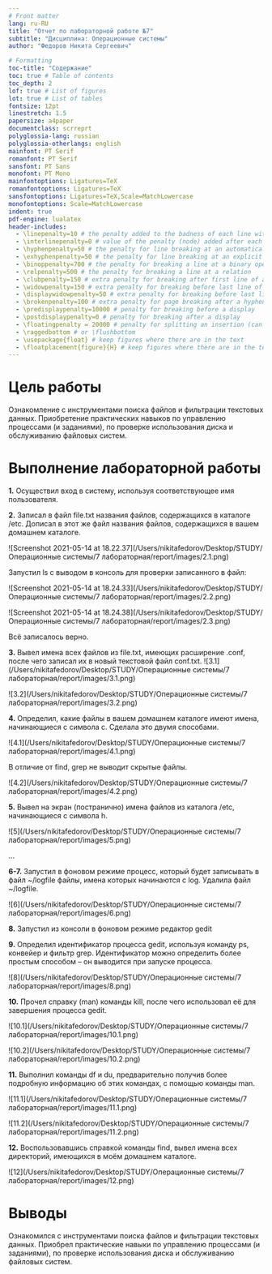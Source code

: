 ```yaml
---
# Front matter
lang: ru-RU
title: "Отчет по лабораторной работе №7"
subtitle: "Дисциплина: Операционные системы"
author: "Федоров Никита Сергеевич"

# Formatting
toc-title: "Содержание"
toc: true # Table of contents
toc_depth: 2
lof: true # List of figures
lot: true # List of tables
fontsize: 12pt
linestretch: 1.5
papersize: a4paper
documentclass: scrreprt
polyglossia-lang: russian
polyglossia-otherlangs: english
mainfont: PT Serif
romanfont: PT Serif
sansfont: PT Sans
monofont: PT Mono
mainfontoptions: Ligatures=TeX
romanfontoptions: Ligatures=TeX
sansfontoptions: Ligatures=TeX,Scale=MatchLowercase
monofontoptions: Scale=MatchLowercase
indent: true
pdf-engine: lualatex
header-includes:
  - \linepenalty=10 # the penalty added to the badness of each line within a paragraph (no associated penalty node) Increasing the value makes tex try to have fewer lines in the paragraph.
  - \interlinepenalty=0 # value of the penalty (node) added after each line of a paragraph.
  - \hyphenpenalty=50 # the penalty for line breaking at an automatically inserted hyphen
  - \exhyphenpenalty=50 # the penalty for line breaking at an explicit hyphen
  - \binoppenalty=700 # the penalty for breaking a line at a binary operator
  - \relpenalty=500 # the penalty for breaking a line at a relation
  - \clubpenalty=150 # extra penalty for breaking after first line of a paragraph
  - \widowpenalty=150 # extra penalty for breaking before last line of a paragraph
  - \displaywidowpenalty=50 # extra penalty for breaking before last line before a display math
  - \brokenpenalty=100 # extra penalty for page breaking after a hyphenated line
  - \predisplaypenalty=10000 # penalty for breaking before a display
  - \postdisplaypenalty=0 # penalty for breaking after a display
  - \floatingpenalty = 20000 # penalty for splitting an insertion (can only be split footnote in standard LaTeX)
  - \raggedbottom # or \flushbottom
  - \usepackage{float} # keep figures where there are in the text
  - \floatplacement{figure}{H} # keep figures where there are in the text
---
```


# Цель работы

Ознакомление с инструментами поиска файлов и фильтрации текстовых данных. Приобретение практических навыков по управлению процессами (и заданиями), по проверке использования диска и обслуживанию файловых систем.


# Выполнение лабораторной работы

**1.** Осуществил вход в систему, используя соответствующее имя пользователя.

**2.** Записал в файл file.txt названия файлов, содержащихся в каталоге /etc. Дописал в этот же файл названия файлов, содержащихся в вашем домашнем каталоге.

![Screenshot 2021-05-14 at 18.22.37](/Users/nikitafedorov/Desktop/STUDY/Операционные системы/7 лабораторная/report/images/2.1.png)

Запустил ls с выводом в консоль для проверки записанного в файл:

![Screenshot 2021-05-14 at 18.24.33](/Users/nikitafedorov/Desktop/STUDY/Операционные системы/7 лабораторная/report/images/2.2.png)

![Screenshot 2021-05-14 at 18.24.38](/Users/nikitafedorov/Desktop/STUDY/Операционные системы/7 лабораторная/report/images/2.3.png)

Всё записалось верно.

**3.** Вывел имена всех файлов из file.txt, имеющих расширение .conf, после чего запиcал их в новый текстовой файл conf.txt. ![3.1](/Users/nikitafedorov/Desktop/STUDY/Операционные системы/7 лабораторная/report/images/3.1.png)

![3.2](/Users/nikitafedorov/Desktop/STUDY/Операционные системы/7 лабораторная/report/images/3.2.png)

**4.** Определил, какие файлы в вашем домашнем каталоге имеют имена, начинающиеся с символа c. Сделала это двумя способами.

![4.1](/Users/nikitafedorov/Desktop/STUDY/Операционные системы/7 лабораторная/report/images/4.1.png)

В отличие от find, grep не выводит скрытые файлы.

![4.2](/Users/nikitafedorov/Desktop/STUDY/Операционные системы/7 лабораторная/report/images/4.2.png)

**5.** Вывел на экран (постранично) имена файлов из каталога /etc, начинающиеся с символа h.

![5](/Users/nikitafedorov/Desktop/STUDY/Операционные системы/7 лабораторная/report/images/5.png)

…

**6-7.** Запустил в фоновом режиме процесс, который будет записывать в файл ~/logfile файлы, имена которых начинаются с log. Удалила файл ~/logfile.

![6](/Users/nikitafedorov/Desktop/STUDY/Операционные системы/7 лабораторная/report/images/6.png)

 **8.** Запустил из консоли в фоновом режиме редактор gedit

 **9.** Определил идентификатор процесса gedit, используя команду ps, конвейер и фильтр grep. Идентификатор можно определить более простым способом – он выводится при запуске процесса.

![8](/Users/nikitafedorov/Desktop/STUDY/Операционные системы/7 лабораторная/report/images/8.png)

**10.** Прочел справку (man) команды kill, после чего использовал её для завершения процесса gedit.

![10.1](/Users/nikitafedorov/Desktop/STUDY/Операционные системы/7 лабораторная/report/images/10.1.png)

![10.2](/Users/nikitafedorov/Desktop/STUDY/Операционные системы/7 лабораторная/report/images/10.2.png)

 **11.** Выполнил команды df и du, предварительно получив более подробную информацию об этих командах, с помощью команды man.

![11.1](/Users/nikitafedorov/Desktop/STUDY/Операционные системы/7 лабораторная/report/images/11.1.png)

![11.2](/Users/nikitafedorov/Desktop/STUDY/Операционные системы/7 лабораторная/report/images/11.2.png)

**12.** Воспользовавшись справкой команды find, вывел имена всех директорий, имеющихся в моём домашнем каталоге.

![12](/Users/nikitafedorov/Desktop/STUDY/Операционные системы/7 лабораторная/report/images/12.png)

# Выводы

Ознакомился с инструментами поиска файлов и фильтрации текстовых данных. Приобрел практические навыки по управлению процессами (и заданиями), по проверке использования диска и обслуживанию файловых систем.